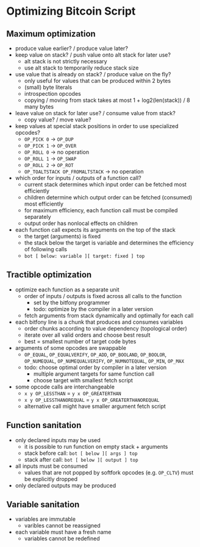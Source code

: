 # Optimizing Bitcoin Script

## Maximum optimization

- produce value earlier? / produce value later?
- keep value on stack? / push value onto alt stack for later use?
    - alt stack is not strictly necessary
    - use alt stack to temporarily reduce stack size
- use value that is already on stack? / produce value on the fly?
    - only useful for values that can be produced within 2 bytes
    - (small) byte literals
    - introspection opcodes
    - copying / moving from stack takes at most 1 + log2(len(stack)) / 8 many bytes
- leave value on stack for later use? / consume value from stack?
    - copy value? / move value?
- keep values at special stack positions in order to use specialized opcodes?
    - `OP_PICK 0` → `OP_DUP`
    - `OP_PICK 1` → `OP_OVER`
    - `OP_ROLL 0` → no operation
    - `OP_ROLL 1` → `OP_SWAP`
    - `OP_ROLL 2` → `OP_ROT`
    - `OP_TOALTSTACK OP_FROMALTSTACK` → no operation
- which order for inputs / outputs of a function call?
    - current stack determines which input order can be fetched most efficiently
    - children determine which output order can be fetched (consumed) most efficiently
    - for maximum efficiency, each function call must be compiled separately
    - output order has nonlocal effects on children
- each function call expects its arguments on the top of the stack
    - the target (arguments) is fixed
    - the stack below the target is variable and determines the efficiency of following calls
    - `bot [ below: variable ][ target: fixed ] top`

## Tractible optimization

- optimize each function as a separate unit
    - order of inputs / outputs is fixed across all calls to the function
        - set by the bitfony programmer
        - todo: optimize by the compiler in a later version
    - fetch arguments from stack dynamically and optimally for each call
- each bitfony line is a chunk that produces and consumes variables
    - order chunks according to value dependency (topological order)
    - iterate over all valid orders and choose best result
    - best = smallest number of target code bytes
- arguments of some opcodes are swappable
    - `OP_EQUAL`, `OP_EQUALVERIFY`, `OP_ADD`, `OP_BOOLAND`, `OP_BOOLOR`, `OP_NUMEQUAL`, `OP_NUMEQUALVERIFY`, `OP_NUMNOTEQUAL`, `OP_MIN`, `OP_MAX`
    - todo: choose optimal order by compiler in a later version
        - multiple argument targets for same function call
        - choose target with smallest fetch script
- some opcode calls are interchangeable
    - `x y OP_LESSTHAN` = `y x OP_GREATERTHAN`
    - `x y OP_LESSTHANOREQUAL` = `y x OP_GREATERTHANOREQUAL`
    - alternative call might have smaller argument fetch script

## Function sanitation

- only declared inputs may be used
    - it is possible to run function on empty stack + arguments
    - stack before call: `bot [ below ][ args ] top`
    - stack after call: `bot [ below ][ output ] top`
- all inputs must be consumed
    - values that are not popped by softfork opcodes (e.g. `OP_CLTV`) must be explicitly dropped
- only declared outputs may be produced

## Variable sanitation

- variables are immutable
    - varibles cannot be reassigned
- each variable must have a fresh name
    - variables cannot be redefined
